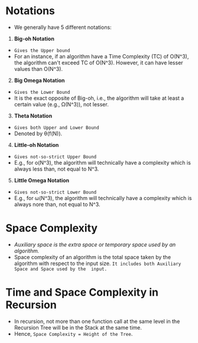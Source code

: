# **Notations**
- We generally have 5 different notations:

1. **Big-oh Notation**
- `Gives the Upper bound`
- For an instance, if an algorithm have a Time Complexity (TC) of O(N^3), the algorithm can't exceed TC of O(N^3). However, it can have lesser values than O(N^3).

2. **Big Omega Notation**
- `Gives the Lower Bound`
- It is the exact opposite of Big-oh, i.e., the algorithm will take at least a certain value (e.g., Ω(N^3)), not lesser.

3. **Theta Notation**
- `Gives both Upper and Lower Bound`
- Denoted by θ(f(N)).

4. **Little-oh Notation**
- `Gives not-so-strict Upper Bound`
- E.g., for o(N^3), the algorithm will technically have a complexity which is always less than, not equal to N^3.

5. **Little Omega Notation**
- `Gives not-so-strict Lower Bound`
- E.g., for ω(N^3), the algorithm will technically have a complexity which is always nore than, not equal to N^3. 


# **Space Complexity**
- *Auxiliary space is the extra space or temporary space used by an algorithm.*
- Space complexity of an algorithm is the total space taken by the algorithm with respect to the input size. `It includes both Auxiliary Space and Space used by the  input.`


# **Time and Space Complexity in Recursion**
- In recursion, not more than one function call at the same level in the Recursion Tree will be in the Stack at the same time.
- Hence, `Space Complexity = Height of the Tree`.
